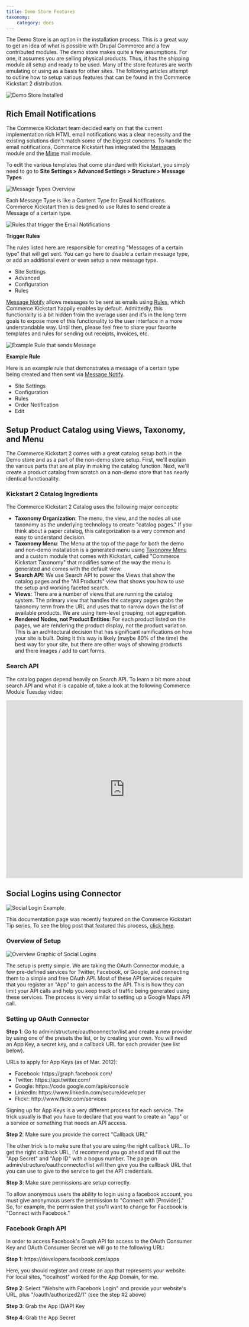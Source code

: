 ```yaml
---
title: Demo Store Features
taxonomy:
    category: docs
---
```


<p>The Demo Store is an option in the installation process. This is a great way to get an idea of what is possible with Drupal Commerce and a few contributed modules. The demo store makes quite a few assumptions. For one, it assumes you are selling physical products. Thus, it has the shipping module all setup and ready to be used. Many of the store features are worth emulating or using as a basis for other sites. The following articles attempt to outline how to setup various features that can be found in the Commerce Kickstart 2 distribution.</p>

![Demo Store Installed](../images/demo-store2.png)

## Rich Email Notifications

<p>The Commerce Kickstart team decided early on that the current implementation rich HTML email notifications was a clear necessity and the existing solutions didn't match some of the biggest concerns. To handle the email notifications, Commerce Kickstart has integrated the <a href="http://drupal.org/project/message">Messages</a> module and the <a href="http://drupal.org/project/mimemail">Mime</a> mail module.</p>
<p>To edit the various templates that come standard with Kickstart, you simply need to go to <strong>Site Settings &gt; Advanced Settings &gt; Structure &gt; Message Types</strong></p>

![Message Types Overview](../images/CK-Email-Notifications-01.png)

<p>Each Message Type is like a Content Type for Email Notifications. Commerce Kickstart then is designed to use Rules to send create a Message of a certain type.</p>

![Rules that trigger the Email Notifications](../images/CK-Email-Notifications-02.png)

**Trigger Rules**

<p>The rules listed here are responsible for creating "Messages of a certain type" that will get sent. You can go here to disable a certain message type, or add an additional event or even setup a new message type.</p>

<ul class="screenshot_breadcrumbs">
    <li class="first">Site Settings</li>
    <li>Advanced</li>
    <li>Configuration</li>
    <li class="last">Rules</li>
</ul>

<p><a href="http://drupal.org/project/message_notify">Message Notify</a> allows messages to be sent as emails using <a href="http://drupal.org/project/rules">Rules</a>, which Commerce Kickstart happily enables by default. Admittedly, this functionality is a bit hidden from the average user and it's in the long term goals to expose more of this functionality to the user interface in a more understandable way. Until then, please feel free to share your favorite templates and rules for sending out receipts, invoices, etc.</p>

![Example Rule that sends Message](../images/CK-Email-Notifications-03.png)

**Example Rule**

<p>Here is an example rule that demonstrates a message of a certain type being created and then sent via <a href="http://drupal.org/project/message_notify">Message Notify</a>.</p>

<ul class="screenshot_breadcrumbs">
    <li class="first">Site Settings</li>
    <li>Configuration</li>
    <li>Rules</li>
    <li>Order Notification</li>
    <li class="last">Edit</li>
</ul>

## Setup Product Catalog using Views, Taxonomy, and Menu

<p>The Commerce Kickstart 2 comes with a great catalog setup both in the Demo store and as a part of the non-demo store setup. First, we'll explain the various parts that are at play in making the catalog function. Next, we'll create a product catalog from scratch on a non-demo store that has nearly identical functionality.</p>
<h3>Kickstart 2 Catalog Ingredients</h3>
<p>The Commerce Kickstart 2 Catalog uses the following major concepts:</p>

<ul>
<li><strong>Taxonomy Organization</strong>: The menu, the view, and the nodes all use taxonomy as the underlying technology to create "catalog pages." If you think about a paper catalog, this categorization is a very common and easy to understand decision.</li>
<li><strong>Taxonomy Menu</strong>: The Menu at the top of the page for both the demo and non-demo installation is a generated menu using <a href="http://drupal.org/project/taxonomy_menu">Taxonomy Menu</a> and a custom module that comes with Kickstart, called "Commerce Kickstart Taxonomy" that modifies some of the way the menu is generated and comes with the default view.</li>
<li><strong>Search API</strong>: We use Search API to power the Views that show the catalog pages and the "All Products" view that shows you how to use the setup and working faceted search.</li>
<li><strong>Views</strong>: There are a number of views that are running the catalog system. The primary view that handles the category pages grabs the taxonomy term from the URL and uses that to narrow down the list of available products. We are using item-level grouping, not aggregation.</li>
<li><strong>Rendered Nodes, not Product Entities</strong>: For each product listed on the pages, we are rendering the product display, not the product variation. This is an architectural decision that has significant ramifications on how your site is built. Doing it this way is likely (maybe 80% of the time) the best way for your site, but there are other ways of showing products and there images / add to cart forms.</li>
</ul>
<h3>Search API</h3>
<p>The catalog pages depend heavily on Search API. To learn a bit more about search API and what it is capable of, take a look at the following Commerce Module Tuesday video:</p>

<iframe src="http://player.vimeo.com/video/53404289?portrait=0&amp;badge=0" width="640" height="480" frameborder="0" webkitAllowFullScreen mozallowfullscreen allowFullScreen></iframe>

## Social Logins using Connector

![Social Login Example](../images/social-login-screenshot.png)

<p>This documentation page was recently featured on the Commerce Kickstart Tip series. To see the blog post that featured this process, <a href="http://www.drupalcommerce.org/blog/4571/kickstart-tip-extend-your-site-social-logins">click here</a>.</p>

<h3>Overview of Setup</h3>

![Overview Graphic of Social Logins](../images/social-logins-v1-edited.png)

<p>The setup is pretty simple. We are taking the OAuth Connector module, a few pre-defined services for Twitter, Facebook, or Google, and connecting them to a simple and free OAuth API. Most of these API services require that you register an "App" to gain access to the API. This is how they can limit your API calls and help you keep track of traffic being generated using these services. The process is very similar to setting up a Google Maps API call.</p>

<h3>Setting up OAuth Connector</h3>

<p><strong>Step 1</strong>: Go to admin/structure/oauthconnector/list and create a new provider by using one of the presets the list, or by creating your own. You will need an App Key, a secret key, and a callback URL for each provider (see list below).</p>
<p>URLs to apply for App Keys (as of Mar. 2012):</p>

<ul>
<li>Facebook: https://graph.facebook.com/</li>
<li>Twitter: https://api.twitter.com/</li>
<li>Google: https://code.google.com/apis/console</li>
<li>LinkedIn: https://www.linkedin.com/secure/developer</li>
<li>Flickr: http://www.flickr.com/services</li>
</ul>

<p>Signing up for App Keys is a very different process for each service. The trick usually is that you have to declare that you want to create an "app" or a service or something that needs an API access.</p>
<p><strong>Step 2</strong>: Make sure you provide the correct "Callback URL"</p>
<p>The other trick is to make sure that you are using the right callback URL. To get the right callback URL, I'd recommend you go ahead and fill out the "App Secret" and "App ID" with a bogus number. The page on admin/structure/oauthconnector/list will then give you the callback URL that you can use to give to the service to get the API credentials.</p>
<p><strong>Step 3</strong>: Make sure permissions are setup correctly.</p>
<p>To allow anonymous users the ability to login using a facebook account, you must give anonymous users the permission to "Connect with [Provider]." So, for example, the permission that you'll want to change for Facebook is "Connect with Facebook."</p>
<h3>Facebook Graph API</h3>
<p>In order to access Facebook's Graph API for access to the OAuth Consumer Key and OAuth Consumer Secret we will go to the following URL:</p>
<p><strong>Step 1</strong>: https://developers.facebook.com/apps</p>
<p>Here, you should register and create an app that represents your website. For local sites, "localhost" worked for the App Domain, for me.</p>
<p><strong>Step 2</strong>: Select "Website with Facebook Login" and provide your website's URL, plus "/oauth/authorized2/1" (see the step #2 above)</p>
<p><strong>Step 3</strong>: Grab the App ID/API Key</p>
<p><strong>Step 4</strong>: Grab the App Secret</p>